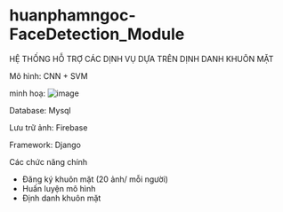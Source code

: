 ﻿# huanphamngoc-FaceDetection_Module
HỆ THỐNG HỖ TRỢ CÁC DỊNH VỤ DỰA TRÊN DỊNH DANH KHUÔN MẶT

Mô hình: CNN + SVM 

minh hoạ:
![image](https://user-images.githubusercontent.com/92494705/196887168-9d46d911-59a8-4f35-9929-b652418728cb.png)

Database: Mysql

Lưu trữ ảnh: Firebase

Framework: Django

Các chức năng chính
- Đăng ký khuôn mặt (20 ảnh/ mỗi người)
- Huấn luyện mô hình
- Định danh khuôn mặt


